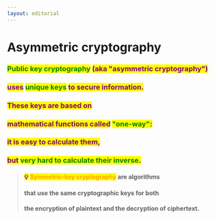 ```yaml
---
layout: editorial
---
```


# Asymmetric cryptography

### <mark style="color:green;">Public key cryptography</mark> <mark style="color:purple;">(aka "asymmetric cryptography")</mark>&#x20;

### <mark style="color:purple;">uses</mark> <mark style="color:green;">unique keys</mark> <mark style="color:purple;">to secure information.</mark>&#x20;

### <mark style="color:purple;"></mark>

### <mark style="color:purple;">These keys are based on</mark>&#x20;

### <mark style="color:purple;">mathematical functions called</mark> <mark style="color:green;">"one-way"</mark><mark style="color:purple;">:</mark>&#x20;

### <mark style="color:purple;">it is easy to calculate them,</mark>

### <mark style="color:purple;">but</mark> <mark style="color:green;">very hard to calculate their inverse</mark><mark style="color:purple;">.</mark>&#x20;

<mark style="color:purple;"></mark>

> #### <mark style="color:purple;">💡</mark> <mark style="color:orange;">Symmetric-key cryptography</mark> are algorithms&#x20;
>
> #### that use the same cryptographic keys for both&#x20;
>
> #### the encryption of plaintext and the decryption of ciphertext.

